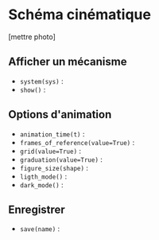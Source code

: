 # Schéma cinématique

[mettre photo]

## Afficher un mécanisme

- `system(sys)` :
- `show()` :

## Options d'animation

- `animation_time(t)` : 
- `frames_of_reference(value=True)` :
- `grid(value=True)` :
- `graduation(value=True)` :
- `figure_size(shape)` : 
- `ligth_mode()` :
- `dark_mode()` :

## Enregistrer

- `save(name)` :
